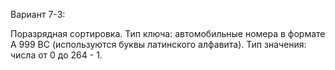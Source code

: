 Вариант 7-3:

Поразрядная сортировка.
Тип ключа: автомобильные номера в формате A 999 BC (используются буквы латинского алфавита).
Тип значения: числа от 0 до 264 - 1.
